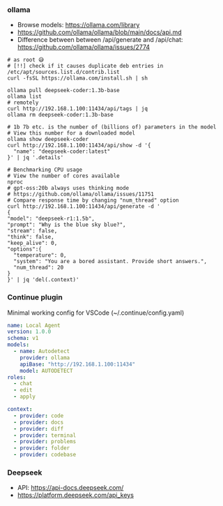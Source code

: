 ### ollama
* Browse models: https://ollama.com/library
* https://github.com/ollama/ollama/blob/main/docs/api.md
* Difference between between /api/generate and /api/chat: https://github.com/ollama/ollama/issues/2774
```shell
# as root 😅
# [!!] check if it causes duplicate deb entries in /etc/apt/sources.list.d/contrib.list 
curl -fsSL https://ollama.com/install.sh | sh

ollama pull deepseek-coder:1.3b-base
ollama list
# remotely
curl http://192.168.1.100:11434/api/tags | jq
ollama rm deepseek-coder:1.3b-base

# 1b 7b etc. is the number of (billions of) parameters in the model
# View this number for a downloaded model
ollama show deepseek-coder
curl http://192.168.1.100:11434/api/show -d '{
  "name": "deepseek-coder:latest"
}' | jq '.details'

# Benchmarking CPU usage
# View the number of cores available
nproc
# gpt-oss:20b always uses thinking mode
# https://github.com/ollama/ollama/issues/11751
# Compare response time by changing "num_thread" option
curl http://192.168.1.100:11434/api/generate -d '
{  
"model": "deepseek-r1:1.5b",  
"prompt": "Why is the blue sky blue?",  
"stream": false,
"think": false,
"keep_alive": 0,
"options":{
  "temperature": 0,
  "system": "You are a bored assistant. Provide short answers.",
  "num_thread": 20
}
}' | jq 'del(.context)'
```
### Continue plugin
Minimal working config for VSCode (~/.continue/config.yaml)
```yaml
name: Local Agent
version: 1.0.0
schema: v1
models:
  - name: Autodetect
    provider: ollama
    apiBase: "http://192.168.1.100:11434"
    model: AUTODETECT
roles:
  - chat
  - edit
  - apply

context:
  - provider: code
  - provider: docs
  - provider: diff
  - provider: terminal
  - provider: problems
  - provider: folder
  - provider: codebase
```
### Deepseek
* API: https://api-docs.deepseek.com/
* https://platform.deepseek.com/api_keys
